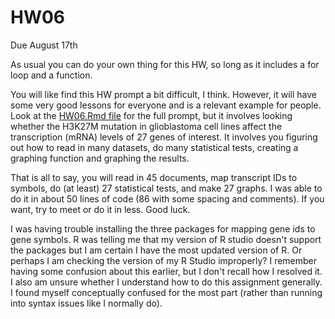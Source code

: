 # HW06
Due August 17th

As usual you can do your own thing for this HW, so long as it includes a for loop and a function. 

You will like find this HW prompt a bit difficult, I think. However, it will have some very good lessons for everyone and is a relevant example for people. Look at the [HW06.Rmd file](HW06.Rmd) for the full prompt, but it involves looking whether the H3K27M mutation in glioblastoma cell lines affect the transcription (mRNA) levels of 27 genes of interest. It involves you figuring out how to read in many datasets, do many statistical tests, creating a graphing function and graphing the results. 

That is all to say, you will read in 45 documents, map transcript IDs to symbols, do (at least) 27 statistical tests, and make 27 graphs. I was able to do it in about 50 lines of code (86 with some spacing and comments). If you want, try to meet or do it in less. Good luck. 

I was having trouble installing the three packages for mapping gene ids to gene symbols. R was telling me that my version of R studio doesn't support the packages but I am certain I have the most updated version of R. Or perhaps I am checking the version of my R Studio improperly? I remember having some confusion about this earlier, but I don't recall how I resolved it. I also am unsure whether I understand how to do this assignment generally. I found myself conceptually confused for the most part (rather than running into syntax issues like I normally do). 